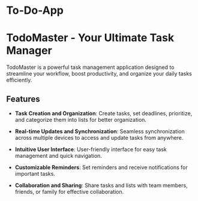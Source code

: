 # To-Do-App
# TodoMaster - Your Ultimate Task Manager

TodoMaster is a powerful task management application designed to streamline your workflow, boost productivity, and organize your daily tasks efficiently.

## Features

- **Task Creation and Organization**: Create tasks, set deadlines, prioritize, and categorize them into lists for better organization.
  
- **Real-time Updates and Synchronization**: Seamless synchronization across multiple devices to access and update tasks from anywhere.
  
- **Intuitive User Interface**: User-friendly interface for easy task management and quick navigation.
  
- **Customizable Reminders**: Set reminders and receive notifications for important tasks.
  
- **Collaboration and Sharing**: Share tasks and lists with team members, friends, or family for effective collaboration.
